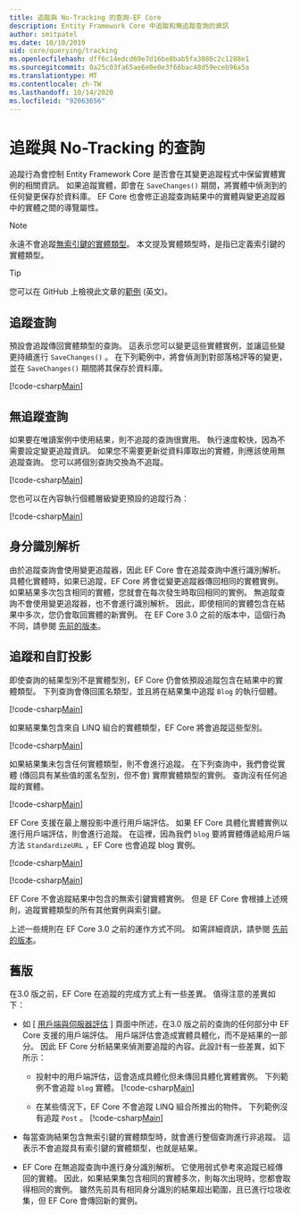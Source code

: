 ```yaml
---
title: 追蹤與 No-Tracking 的查詢-EF Core
description: Entity Framework Core 中追蹤和無追蹤查詢的資訊
author: smitpatel
ms.date: 10/10/2019
uid: core/querying/tracking
ms.openlocfilehash: dff6c14edcd69e7d16be8bab5fa3088c2c1288e1
ms.sourcegitcommit: 0a25c03fa65ae6e0e0e3f66bac48d59eceb96a5a
ms.translationtype: MT
ms.contentlocale: zh-TW
ms.lasthandoff: 10/14/2020
ms.locfileid: "92063656"
---
```

# <a name="tracking-vs-no-tracking-queries"></a>追蹤與 No-Tracking 的查詢

追蹤行為會控制 Entity Framework Core 是否會在其變更追蹤程式中保留實體實例的相關資訊。 如果追蹤實體，即會在 `SaveChanges()` 期間，將實體中偵測到的任何變更保存於資料庫。 EF Core 也會修正追蹤查詢結果中的實體與變更追蹤器中的實體之間的導覽屬性。

> [!NOTE]
> 永遠不會追蹤[無索引鍵的實體類型](xref:core/modeling/keyless-entity-types)。 本文提及實體類型時，是指已定義索引鍵的實體類型。

> [!TIP]  
> 您可以在 GitHub 上檢視此文章的[範例](https://github.com/dotnet/EntityFramework.Docs/tree/master/samples/core/Querying/Tracking) \(英文\)。

## <a name="tracking-queries"></a>追蹤查詢

預設會追蹤傳回實體類型的查詢。 這表示您可以變更這些實體實例，並讓這些變更持續進行 `SaveChanges()` 。 在下列範例中，將會偵測到對部落格評等的變更，並在 `SaveChanges()` 期間將其保存於資料庫。

[!code-csharp[Main](../../../samples/core/Querying/Tracking/Program.cs#Tracking)]

## <a name="no-tracking-queries"></a>無追蹤查詢

如果要在唯讀案例中使用結果，則不追蹤的查詢很實用。 執行速度較快，因為不需要設定變更追蹤資訊。 如果您不需要更新從資料庫取出的實體，則應該使用無追蹤查詢。 您可以將個別查詢交換為不追蹤。

[!code-csharp[Main](../../../samples/core/Querying/Tracking/Program.cs#NoTracking)]

您也可以在內容執行個體層級變更預設的追蹤行為：

[!code-csharp[Main](../../../samples/core/Querying/Tracking/Program.cs#ContextDefaultTrackingBehavior)]

## <a name="identity-resolution"></a>身分識別解析

由於追蹤查詢會使用變更追蹤器，因此 EF Core 會在追蹤查詢中進行識別解析。 具體化實體時，如果已追蹤，EF Core 將會從變更追蹤器傳回相同的實體實例。 如果結果多次包含相同的實體，您就會在每次發生時取回相同的實例。 無追蹤查詢不會使用變更追蹤器，也不會進行識別解析。 因此，即使相同的實體包含在結果中多次，您仍會取回實體的新實例。 在 EF Core 3.0 之前的版本中，這個行為不同，請參閱 [先前的版本](#previous-versions)。

## <a name="tracking-and-custom-projections"></a>追蹤和自訂投影

即使查詢的結果型別不是實體型別，EF Core 仍會依預設追蹤包含在結果中的實體類型。 下列查詢會傳回匿名類型，並且將在結果集中追蹤 `Blog` 的執行個體。

[!code-csharp[Main](../../../samples/core/Querying/Tracking/Program.cs#CustomProjection1)]

如果結果集包含來自 LINQ 組合的實體類型，EF Core 將會追蹤這些型別。

[!code-csharp[Main](../../../samples/core/Querying/Tracking/Program.cs#CustomProjection2)]

如果結果集未包含任何實體類型，則不會進行追蹤。 在下列查詢中，我們會從實體 (傳回具有某些值的匿名型別，但不會) 實際實體類型的實例。 查詢沒有任何追蹤的實體。

[!code-csharp[Main](../../../samples/core/Querying/Tracking/Program.cs#CustomProjection3)]

 EF Core 支援在最上層投影中進行用戶端評估。 如果 EF Core 具體化實體實例以進行用戶端評估，則會進行追蹤。 在這裡，因為我們 `blog` 要將實體傳遞給用戶端方法 `StandardizeURL` ，EF Core 也會追蹤 blog 實例。

[!code-csharp[Main](../../../samples/core/Querying/Tracking/Program.cs#ClientProjection)]

[!code-csharp[Main](../../../samples/core/Querying/Tracking/Program.cs#ClientMethod)]

EF Core 不會追蹤結果中包含的無索引鍵實體實例。 但是 EF Core 會根據上述規則，追蹤實體類型的所有其他實例與索引鍵。

上述一些規則在 EF Core 3.0 之前的運作方式不同。 如需詳細資訊，請參閱 [先前的版本](#previous-versions)。

## <a name="previous-versions"></a>舊版

在3.0 版之前，EF Core 在追蹤的完成方式上有一些差異。 值得注意的差異如下：

- 如 [ [用戶端與伺服器評估](xref:core/querying/client-eval) ] 頁面中所述，在3.0 版之前的查詢的任何部分中 EF Core 支援的用戶端評估。 用戶端評估會造成實體具體化，而不是結果的一部分。 因此 EF Core 分析結果來偵測要追蹤的內容。此設計有一些差異，如下所示：
  - 投射中的用戶端評估，這會造成具體化但未傳回具體化實體實例。 下列範例不會追蹤 `blog` 實體。
    [!code-csharp[Main](../../../samples/core/Querying/Tracking/Program.cs#ClientProjection)]

  - 在某些情況下，EF Core 不會追蹤 LINQ 組合所推出的物件。 下列範例沒有追蹤 `Post` 。
    [!code-csharp[Main](../../../samples/core/Querying/Tracking/Program.cs#CustomProjection2)]

- 每當查詢結果包含無索引鍵的實體類型時，就會進行整個查詢進行非追蹤。 這表示不會追蹤具有索引鍵的實體類型，也就是結果。
- EF Core 在無追蹤查詢中進行身分識別解析。 它使用弱式參考來追蹤已經傳回的實體。 因此，如果結果集包含相同的實體多次，則每次出現時，您都會取得相同的實例。 雖然先前具有相同身分識別的結果超出範圍，且已進行垃圾收集，但 EF Core 會傳回新的實例。
